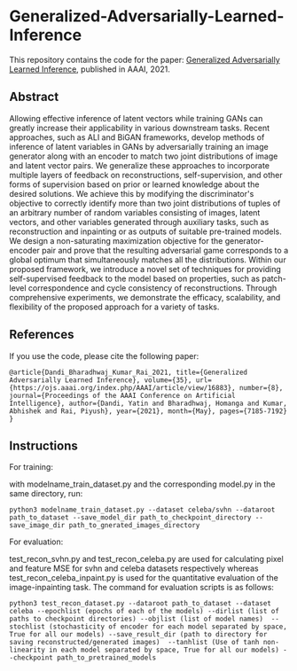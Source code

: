 # Generalized-Adversarially-Learned-Inference
This repository contains the code for the paper: [Generalized Adversarially Learned Inference](https://arxiv.org/abs/2006.08089), published in AAAI, 2021.

## Abstract
Allowing effective inference of latent vectors while training GANs can greatly increase their applicability in various downstream tasks. Recent approaches, such as ALI and BiGAN frameworks, develop methods of inference of latent variables in GANs by adversarially training an image generator along with an encoder to match two joint distributions of image and latent vector pairs. We generalize these approaches to incorporate multiple layers of feedback on reconstructions, self-supervision, and other forms of supervision based on prior or learned knowledge about the desired solutions. We achieve this by modifying the discriminator's objective to correctly identify more than two joint distributions of tuples of an arbitrary number of random variables consisting of images, latent vectors, and other variables generated through auxiliary tasks, such as reconstruction and inpainting or as outputs of suitable pre-trained models. We design a non-saturating maximization objective for the generator-encoder pair and prove that the resulting adversarial game corresponds to a global optimum that simultaneously matches all the distributions. Within our proposed framework, we introduce a novel set of techniques for providing self-supervised feedback to the model based on properties, such as patch-level correspondence and cycle consistency of reconstructions. Through comprehensive experiments, we demonstrate the efficacy, scalability, and flexibility of the proposed approach for a variety of tasks. 


## References
If you use the code, please cite the following paper:

```
@article{Dandi_Bharadhwaj_Kumar_Rai_2021, title={Generalized Adversarially Learned Inference}, volume={35}, url={https://ojs.aaai.org/index.php/AAAI/article/view/16883}, number={8}, journal={Proceedings of the AAAI Conference on Artificial Intelligence}, author={Dandi, Yatin and Bharadhwaj, Homanga and Kumar, Abhishek and Rai, Piyush}, year={2021}, month={May}, pages={7185-7192} }
```

## Instructions

For training:

with modelname_train_dataset.py and the corresponding model.py in the same directory, run:

```
python3 modelname_train_dataset.py --dataset celeba/svhn --dataroot path_to_dataset --save_model_dir path_to_checkpoint_directory --save_image_dir path_to_gnerated_images_directory
```

For evaluation:

test_recon_svhn.py and test_recon_celeba.py are used for calculating pixel and feature MSE for svhn and celeba datasets respectively whereas  test_recon_celeba_inpaint.py is used for the quantitative evaluation of the image-inpainting task. The command for evaluation scripts is as follows:

```
python3 test_recon_dataset.py --dataroot path_to_dataset --dataset celeba --epochlist (epochs of each of the models) --dirlist (list of paths to checkpoint directories) --objlist (list of model names)  --stochlist (stochasticity of encoder for each model separated by space, True for all our models) --save_result_dir (path to directory for saving reconstructed/generated images)  --tanhlist (Use of tanh non-linearity in each model separated by space, True for all our models) --checkpoint path_to_pretrained_models
```